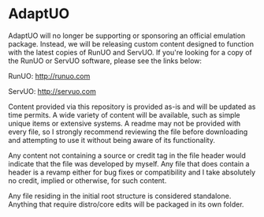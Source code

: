 AdaptUO
=======

AdaptUO will no longer be supporting or sponsoring an official emulation package. Instead, we will be releasing custom content designed to function with the latest copies of RunUO and ServUO. If you're looking for a copy of the RunUO or ServUO software, please see the links below:

RunUO: http://runuo.com

ServUO: http://servuo.com

Content provided via this repository is provided as-is and will be updated as time permits. A wide variety of content will be available, such as simple unique items or extensive systems. A readme may not be provided with every file, so I strongly recommend reviewing the file before downloading and attempting to use it without being aware of its functionality.

Any content not containing a source or credit tag in the file header would indicate that the file was developed by myself. Any file that does contain a header is a revamp either for bug fixes or compatibility and I take absolutely no credit, implied or otherwise, for such content.

Any file residing in the initial root structure is considered standalone. Anything that require distro/core edits will be packaged in its own folder.
